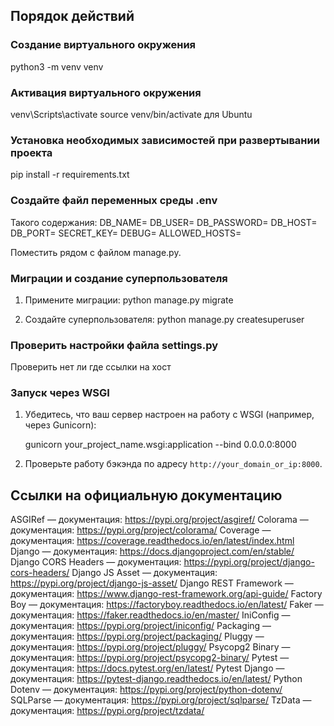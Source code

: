 ## Порядок действий

### Создание виртуального окружения
python3 -m venv venv

### Активация виртуального окружения
venv\Scripts\activate 
source venv/bin/activate для Ubuntu

### Установка необходимых зависимостей при развертывании проекта
pip install -r requirements.txt

### Создайте файл переменных среды .env
Такого содержания:
DB_NAME=
DB_USER=
DB_PASSWORD=
DB_HOST=
DB_PORT=
SECRET_KEY=
DEBUG=
ALLOWED_HOSTS=

Поместить рядом с файлом manage.py.

### Миграции и создание суперпользователя

1. Примените миграции:
   python manage.py migrate

2. Создайте суперпользователя:
   python manage.py createsuperuser

### Проверить настройки файла settings.py

  Проверить нет ли где ссылки на хост

### Запуск через WSGI

1. Убедитесь, что ваш сервер настроен на работу с WSGI (например, через Gunicorn):

   gunicorn your_project_name.wsgi:application --bind 0.0.0.0:8000

2. Проверьте работу бэкэнда по адресу `http://your_domain_or_ip:8000`.



## Ссылки на официальную документацию
ASGIRef — документация: https://pypi.org/project/asgiref/
Colorama — документация: https://pypi.org/project/colorama/
Coverage — документация: https://coverage.readthedocs.io/en/latest/index.html
Django — документация: https://docs.djangoproject.com/en/stable/
Django CORS Headers — документация: https://pypi.org/project/django-cors-headers/
Django JS Asset — документация: https://pypi.org/project/django-js-asset/
Django REST Framework — документация: https://www.django-rest-framework.org/api-guide/
Factory Boy — документация: https://factoryboy.readthedocs.io/en/latest/
Faker — документация: https://faker.readthedocs.io/en/master/
IniConfig — документация: https://pypi.org/project/iniconfig/
Packaging — документация: https://pypi.org/project/packaging/
Pluggy — документация: https://pypi.org/project/pluggy/
Psycopg2 Binary — документация: https://pypi.org/project/psycopg2-binary/
Pytest — документация: https://docs.pytest.org/en/latest/
Pytest Django — документация: https://pytest-django.readthedocs.io/en/latest/
Python Dotenv — документация: https://pypi.org/project/python-dotenv/
SQLParse — документация: https://pypi.org/project/sqlparse/
TzData — документация: https://pypi.org/project/tzdata/

